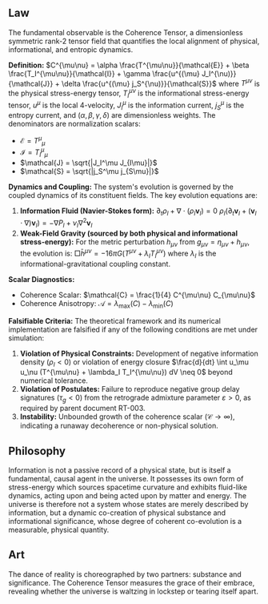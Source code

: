 ## Law
The fundamental observable is the Coherence Tensor, a dimensionless symmetric rank-2 tensor field that quantifies the local alignment of physical, informational, and entropic dynamics.

**Definition:**
$C^{\mu\nu} = \alpha \frac{T^{\mu\nu}}{\mathcal{E}} + \beta \frac{T_I^{\mu\nu}}{\mathcal{I}} + \gamma \frac{u^{(\mu} J_I^{\nu)}}{\mathcal{J}} + \delta \frac{u^{(\mu} j_S^{\nu)}}{\mathcal{S}}$
where $T^{\mu\nu}$ is the physical stress-energy tensor, $T_I^{\mu\nu}$ is the informational stress-energy tensor, $u^\mu$ is the local 4-velocity, $J_I^\mu$ is the information current, $j_S^\mu$ is the entropy current, and $(\alpha, \beta, \gamma, \delta)$ are dimensionless weights. The denominators are normalization scalars:
- $\mathcal{E} = T^\mu{}_\mu$
- $\mathcal{I} = T_I^\mu{}_\mu$
- $\mathcal{J} = \sqrt{|J_I^\mu J_{I\mu}|}$
- $\mathcal{S} = \sqrt{|j_S^\mu j_{S\mu}|}$

**Dynamics and Coupling:**
The system's evolution is governed by the coupled dynamics of its constituent fields. The key evolution equations are:
1.  **Information Fluid (Navier-Stokes form):**
    $\partial_t \rho_I + \nabla\cdot(\rho_I \mathbf{v}_I) = 0$
    $\rho_I(\partial_t \mathbf{v}_I + (\mathbf{v}_I\cdot\nabla)\mathbf{v}_I) = -\nabla P_I + \nu_I\nabla^2\mathbf{v}_I$
2.  **Weak-Field Gravity (sourced by both physical and informational stress-energy):**
    For the metric perturbation $h_{\mu\nu}$ from $g_{\mu\nu} = \eta_{\mu\nu} + h_{\mu\nu}$, the evolution is:
    $\Box \bar{h}^{\mu\nu} = -16\pi G (T^{\mu\nu} + \lambda_I T_I^{\mu\nu})$
    where $\lambda_I$ is the informational-gravitational coupling constant.

**Scalar Diagnostics:**
- Coherence Scalar: $\mathcal{C} = \frac{1}{4} C^{\mu\nu} C_{\mu\nu}$
- Coherence Anisotropy: $\mathcal{A} = \lambda_{\max}(C) - \lambda_{\min}(C)$

**Falsifiable Criteria:**
The theoretical framework and its numerical implementation are falsified if any of the following conditions are met under simulation:
1.  **Violation of Physical Constraints:** Development of negative information density ($\rho_I < 0$) or violation of energy closure $\frac{d}{dt} \int u_\mu u_\nu (T^{\mu\nu} + \lambda_I T_I^{\mu\nu}) dV \neq 0$ beyond numerical tolerance.
2.  **Violation of Postulates:** Failure to reproduce negative group delay signatures ($\tau_g < 0$) from the retrograde admixture parameter $\varepsilon > 0$, as required by parent document RT-003.
3.  **Instability:** Unbounded growth of the coherence scalar ($\mathcal{C} \to \infty$), indicating a runaway decoherence or non-physical solution.

## Philosophy
Information is not a passive record of a physical state, but is itself a fundamental, causal agent in the universe. It possesses its own form of stress-energy which sources spacetime curvature and exhibits fluid-like dynamics, acting upon and being acted upon by matter and energy. The universe is therefore not a system whose states are merely described by information, but a dynamic co-creation of physical substance and informational significance, whose degree of coherent co-evolution is a measurable, physical quantity.

## Art
The dance of reality is choreographed by two partners: substance and significance. The Coherence Tensor measures the grace of their embrace, revealing whether the universe is waltzing in lockstep or tearing itself apart.
